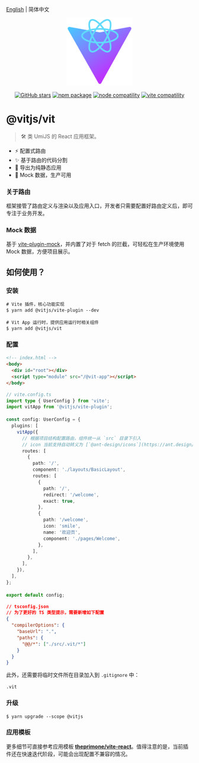 [English](./README.md) | 简体中文

<p align="center">
  <img width="180" src="./icons/logo.svg" alt="Vit logo">
</p>
<p align="center">
  <a href="https://github.com/vitjs/vit/stargazers"><img src="https://img.shields.io/github/stars/vitjs/vit" alt="GitHub stars"></a>
  <a href="https://www.npmjs.com/package/@vitjs/vit"><img src="https://img.shields.io/npm/v/@vitjs/vit.svg" alt="npm package"></a>
  <a href="https://nodejs.org/en/about/releases/"><img src="https://img.shields.io/node/v/vite.svg" alt="node compatility"></a>
  <a href="http://vitejs.dev/"><img src="https://img.shields.io/badge/vite-%3E%3D2.0.0-%234fc921" alt="vite compatility"></a>
</p>

# @vitjs/vit

> 🛠 类 UmiJS 的 React 应用框架。

- ⚡️ 配置式路由
- ✨ 基于路由的代码分割
- 🎁 导出为纯静态应用
- 🎨 Mock 数据，生产可用

### 关于路由

框架接管了路由定义与渲染以及应用入口，开发者只需要配置好路由定义后，即可专注于业务开发。

### Mock 数据

基于 [vite-plugin-mock](https://github.com/anncwb/vite-plugin-mock)，并内置了对于 fetch 的拦截，可轻松在生产环境使用 Mock 数据，方便项目展示。

## 如何使用？

### 安装

```shell
# Vite 插件，核心功能实现
$ yarn add @vitjs/vite-plugin --dev

# Vit App 运行时，提供应用运行时相关组件
$ yarn add @vitjs/vit
```

### 配置

```html
<!-- index.html -->
<body>
  <div id="root"></div>
  <script type="module" src="/@vit-app"></script>
</body>
```

```ts
// vite.config.ts
import type { UserConfig } from 'vite';
import vitApp from '@vitjs/vite-plugin';

const config: UserConfig = {
  plugins: [
    vitApp({
      // 根据项目结构配置路由，组件统一从 `src` 目录下引入
      // icon 当前支持自动转义为 [`@ant-design/icons`](https://ant.design/components/icon-cn/#%E5%9B%BE%E6%A0%87%E5%88%97%E8%A1%A8) 中的图标
      routes: [
        {
          path: '/',
          component: './layouts/BasicLayout',
          routes: [
            {
              path: '/',
              redirect: '/welcome',
              exact: true,
            },
            {
              path: '/welcome',
              icon: 'smile',
              name: '欢迎页',
              component: './pages/Welcome',
            },
          ],
        },
      ],
    }),
  ],
};

export default config;
```

```json
// tsconfig.json
// 为了更好的 TS 类型提示，需要新增如下配置
{
  "compilerOptions": {
    "baseUrl": ".",
    "paths": {
      "@@/*": ["./src/.vit/*"]
    }
  }
}
```

此外，还需要将临时文件所在目录加入到 `.gitignore` 中：

```
.vit
```

### 升级

```shell
$ yarn upgrade --scope @vitjs
```

### 应用模板

更多细节可直接参考应用模板 **[theprimone/vite-react](https://github.com/theprimone/vite-react)**。值得注意的是，当前插件还在快速迭代阶段，可能会出现配置不兼容的情况。
